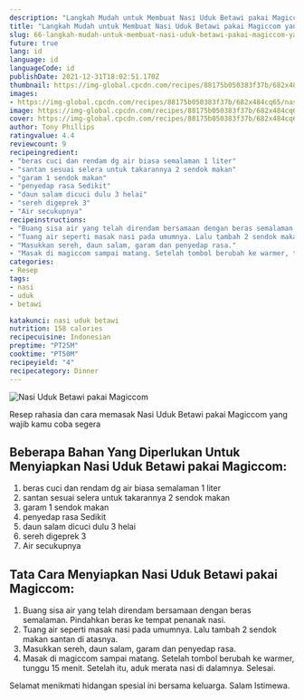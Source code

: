 ```yaml
---
description: "Langkah Mudah untuk Membuat Nasi Uduk Betawi pakai Magiccom yang Bikin Ngiler"
title: "Langkah Mudah untuk Membuat Nasi Uduk Betawi pakai Magiccom yang Bikin Ngiler"
slug: 66-langkah-mudah-untuk-membuat-nasi-uduk-betawi-pakai-magiccom-yang-bikin-ngiler
future: true
lang: id
language: id
languageCode: id
publishDate: 2021-12-31T18:02:51.170Z 
thumbnail: https://img-global.cpcdn.com/recipes/88175b050383f37b/682x484cq65/nasi-uduk-betawi-pakai-magiccom-foto-resep-utama.png
images:
- https://img-global.cpcdn.com/recipes/88175b050383f37b/682x484cq65/nasi-uduk-betawi-pakai-magiccom-foto-resep-utama.png
image: https://img-global.cpcdn.com/recipes/88175b050383f37b/682x484cq65/nasi-uduk-betawi-pakai-magiccom-foto-resep-utama.png
cover: https://img-global.cpcdn.com/recipes/88175b050383f37b/682x484cq65/nasi-uduk-betawi-pakai-magiccom-foto-resep-utama.png
author: Tony Phillips
ratingvalue: 4.4
reviewcount: 9
recipeingredient:
- "beras cuci dan rendam dg air biasa semalaman 1 liter"
- "santan sesuai selera untuk takarannya 2 sendok makan"
- "garam 1 sendok makan"
- "penyedap rasa Sedikit"
- "daun salam dicuci dulu 3 helai"
- "sereh digeprek 3"
- "Air secukupnya"
recipeinstructions:
- "Buang sisa air yang telah direndam bersamaan dengan beras semalaman. Pindahkan beras ke tempat penanak nasi."
- "Tuang air seperti masak nasi pada umumnya. Lalu tambah 2 sendok makan santan di atasnya."
- "Masukkan sereh, daun salam, garam dan penyedap rasa."
- "Masak di magiccom sampai matang. Setelah tombol berubah ke warmer, tunggu 15 menit. Setelah itu, aduk merata nasi di dalamnya. Selesai."
categories:
- Resep
tags:
- nasi
- uduk
- betawi

katakunci: nasi uduk betawi 
nutrition: 158 calories
recipecuisine: Indonesian
preptime: "PT25M"
cooktime: "PT50M"
recipeyield: "4"
recipecategory: Dinner
---
```



![Nasi Uduk Betawi pakai Magiccom](https://img-global.cpcdn.com/recipes/88175b050383f37b/682x484cq65/nasi-uduk-betawi-pakai-magiccom-foto-resep-utama.png)

Resep rahasia dan cara memasak  Nasi Uduk Betawi pakai Magiccom yang wajib kamu coba segera

<!--inarticleads1-->

## Beberapa Bahan Yang Diperlukan Untuk Menyiapkan Nasi Uduk Betawi pakai Magiccom:

1. beras cuci dan rendam dg air biasa semalaman 1 liter
1. santan sesuai selera untuk takarannya 2 sendok makan
1. garam 1 sendok makan
1. penyedap rasa Sedikit
1. daun salam dicuci dulu 3 helai
1. sereh digeprek 3
1. Air secukupnya



<!--inarticleads2-->

## Tata Cara Menyiapkan Nasi Uduk Betawi pakai Magiccom:

1. Buang sisa air yang telah direndam bersamaan dengan beras semalaman. Pindahkan beras ke tempat penanak nasi.
1. Tuang air seperti masak nasi pada umumnya. Lalu tambah 2 sendok makan santan di atasnya.
1. Masukkan sereh, daun salam, garam dan penyedap rasa.
1. Masak di magiccom sampai matang. Setelah tombol berubah ke warmer, tunggu 15 menit. Setelah itu, aduk merata nasi di dalamnya. Selesai.




Selamat menikmati hidangan spesial ini bersama keluarga. Salam Istimewa.
